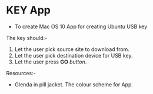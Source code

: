 KEY App
=======

 * To create Mac OS 10 App for creating Ubuntu USB key

The key should:-

 1. Let the user pick source site to download from.
 2. Let the user pick destination device for USB key.
 3. Let the user press **GO** *button*.

Resources:-

 * Glenda in pill jacket. The colour scheme for App.